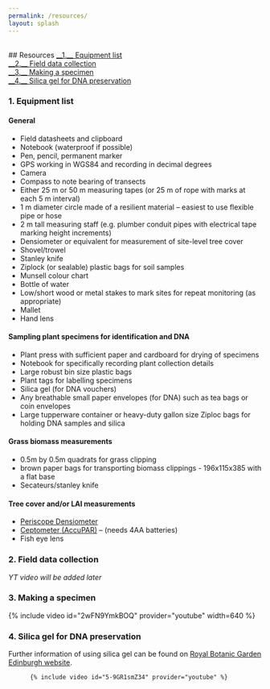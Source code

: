 ```yaml
---
permalink: /resources/
layout: splash
---
```

<br>
## Resources
<a href="#1" markdown="1"> __1.__ Equipment list</a> <br>
<a href="#2" markdown="1"> __2.__ Field data collection</a> <br>
<a href="#3" markdown="1"> __3.__ Making a specimen</a> <br>
<a href="#4" markdown="1"> __4.__ Silica gel for DNA preservation</a> <br>



<a name="1"></a>
### 1. Equipment list

#### General
- Field datasheets and clipboard
- Notebook (waterproof if possible)
- Pen, pencil, permanent marker
- GPS working in WGS84 and recording in decimal degrees
- Camera
- Compass to note bearing of transects
- Either 25 m or 50 m measuring tapes (or 25 m of rope with marks at each 5 m interval)
- 1 m diameter circle made of a resilient material – easiest to use flexible pipe or hose
- 2 m tall measuring staff (e.g. plumber conduit pipes with electrical tape marking height increments)
- Densiometer or equivalent for measurement of site-level tree cover
- Shovel/trowel
- Stanley knife
- Ziplock (or sealable) plastic bags for soil samples
- Munsell colour chart
- Bottle of water
- Low/short wood or metal stakes to mark sites for repeat monitoring (as appropriate)
- Mallet
- Hand lens

#### Sampling plant specimens for identification and DNA
- Plant press with sufficient paper and cardboard for drying of specimens
- Notebook for specifically recording plant collection details
- Large robust bin size plastic bags
- Plant tags for labelling specimens
- Silica gel (for DNA vouchers)
- Any breathable small paper envelopes (for DNA) such as tea bags or coin envelopes
- Large tupperware container or heavy-duty gallon size Ziploc bags for holding DNA samples and silica

#### Grass biomass measurements
- 0.5m by 0.5m quadrats for grass clipping
- brown paper bags for transporting biomass clippings - 196x115x385 with a flat base
- Secateurs/stanley knife

#### Tree cover and/or LAI measurements
- [Periscope Densiometer](http://www.forestry-suppliers.com/Documents/1450_msds.pdf)
- [Ceptometer (AccuPAR)](https://www.metergroup.com/environment/products/accupar-lp-80-leaf-area-index/) – (needs 4AA batteries)
- Fish eye lens

<a name="2"></a>
### 2. Field data collection

_YT video will be added later_

<a name="3"></a>
### 3. Making a specimen

{% include video id="2wFN9YmkBOQ" provider="youtube" width=640 %}

<a name="4"></a>
### 4. Silica gel for DNA preservation

Further information of using silica gel can be found on [Royal Botanic Garden Edinburgh website](https://www.rbge.org.uk/science-and-conservation/herbarium/our-collections/silica-dried-collection/).

          {% include video id="5-9GR1smZ34" provider="youtube" %}
